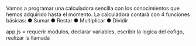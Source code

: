 Vamos a programar una calculadora sencilla con los conocimientos que hemos adquirido
hasta el momento.
La calculadora contará con 4 funciones básicas:
● Sumar
● Restar
● Multiplicar
● Dividir


app.js = requerir modulos, declarar variables, escribir la logica del cofigo, realizar la llamada 